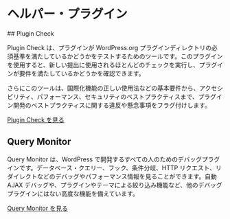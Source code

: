 <!-- 
# Helper Plugins
 -->
# ヘルパー・プラグイン

## Plugin Check

<!--
Plugin Check is a tool for testing whether your plugin meets the required standards for the WordPress.org plugin directory. With this plugin you will be able to run most of the checks used for new submissions, and check if your plugin meets the requirements.
-->

Plugin Check は、プラグインが WordPress.org プラグインディレクトリの必須基準を満たしているかどうかをテストするためのツールです。このプラグインを使用すると、新しい提出に使用されるほとんどのチェックを実行し、プラグインが要件を満たしているかどうかを確認できます。

<!--
Additionally, the tool flags violations or concerns around plugin development best practices, from basic requirements like correct usage of internationalization functions to accessibility, performance, and security best practices.
-->

さらにこのツールは、国際化機能の正しい使用法などの基本要件から、アクセシビリティ、パフォーマンス、セキュリティのベストプラクティスまで、プラグイン開発のベストプラクティスに関する違反や懸念事項をフラグ付けします。

<!--
[Visit Plugin Check](https://wordpress.org/plugins/plugin-check/)
-->

[Plugin Check を見る](https://wordpress.org/plugins/plugin-check/)

## Query Monitor

<!-- 
Query Monitor is a debugging plugin for anyone developing with WordPress. You can view debugging and performance information on database queries, hooks, conditionals, HTTP requests, redirects and more. It has some advanced features not available in other debugging plugins, including automatic AJAX debugging and the ability to narrow down things by plugin or theme.
 -->
Query Monitor は、WordPress で開発するすべての人のためのデバッグプラグインです。データベース・クエリー、フック、条件分岐、HTTP リクエスト、リダイレクトなどのデバッグやパフォーマンス情報を見ることができます。自動 AJAX デバッグや、プラグインやテーマによる絞り込み機能など、他のデバッグプラグインにはない高度な機能を備えています。

<!-- 
[Visit Query Monitor](https://wordpress.org/plugins/query-monitor/)
 -->
[Query Monitor を見る](https://wordpress.org/plugins/query-monitor/)
